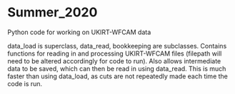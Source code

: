 # Summer_2020
Python code for working on UKIRT-WFCAM data

data_load is superclass, data_read, bookkeeping are subclasses. Contains functions for reading in and processing UKIRT-WFCAM files (filepath will need to be altered accordingly for code to run). Also allows intermediate data to be saved, which can then be read in using data_read. This is much faster than using data_load, as cuts are not repeatedly made each time the code is run.
